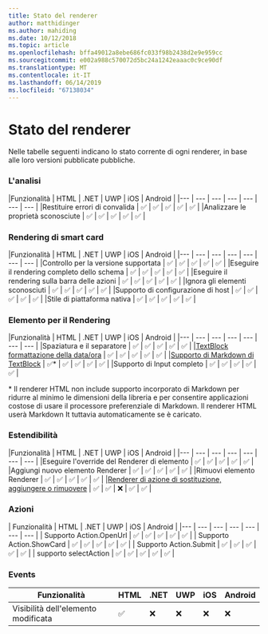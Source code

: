 ```yaml
---
title: Stato del renderer
author: matthidinger
ms.author: mahiding
ms.date: 10/12/2018
ms.topic: article
ms.openlocfilehash: bffa49012a8ebe686fc033f98b2438d2e9e959cc
ms.sourcegitcommit: e002a988c570072d5bc24a1242eaaac0c9ce90df
ms.translationtype: MT
ms.contentlocale: it-IT
ms.lasthandoff: 06/14/2019
ms.locfileid: "67138034"
---
```

# <a name="renderer-status"></a>Stato del renderer
Nelle tabelle seguenti indicano lo stato corrente di ogni renderer, in base alle loro versioni pubblicate pubbliche.

### <a name="parsing"></a>L'analisi

|Funzionalità | HTML | .NET | UWP | iOS | Android |
|--- | --- | --- | --- | --- | --- | --- |
|Restituire errori di convalida | ✅ | ✅ | ✅ | ✅ | ✅ |
|Analizzare le proprietà sconosciute | ✅ | ✅ | ✅ | ✅ | ✅ |

### <a name="card-rendering"></a>Rendering di smart card

|Funzionalità | HTML | .NET | UWP | iOS | Android |
|--- | --- | --- | --- | --- | --- | --- |
|Controllo per la versione supportata | ✅ | ✅ | ✅ | ✅ | ✅  |
|Eseguire il rendering completo dello schema | ✅ | ✅ | ✅ | ✅ | ✅ |
|Eseguire il rendering sulla barra delle azioni | ✅ | ✅ | ✅ | ✅ | ✅ |
|Ignora gli elementi sconosciuti | ✅ | ✅ | ✅ | ✅ | ✅ |
|Supporto di configurazione di host | ✅ | ✅ | ✅ | ✅ | ✅ |
|Stile di piattaforma nativa | ✅ | ✅ | ✅ | ✅ | ✅ |

### <a name="element-rendering"></a>Elemento per il Rendering

|Funzionalità | HTML | .NET | UWP | iOS | Android |
|--- | --- | --- | --- | --- | --- | --- |
|Spaziatura e il separatore | ✅ | ✅ | ✅ | ✅ | ✅ |
|[TextBlock formattazione della data/ora](../authoring-cards/text-features.md#datetime-formatting-and-localization) | ✅ | ✅ | ✅ | ✅ | ✅ |
|[Supporto di Markdown di TextBlock](../authoring-cards/text-features.md#markdown) | ✅* | ✅ | ✅ | ✅ | ✅ |
|Supporto di Input completo | ✅ | ✅ | ✅ | ✅ | ✅ |

\* Il renderer HTML non include supporto incorporato di Markdown per ridurre al minimo le dimensioni della libreria e per consentire applicazioni costose di usare il processore preferenziale di Markdown. Il renderer HTML userà Markdown It tuttavia automaticamente se è caricato.

### <a name="extensibility"></a>Estendibilità

|Funzionalità | HTML | .NET | UWP | iOS | Android |
|--- | --- | --- | --- | --- | --- | --- |
|Eseguire l'override del Renderer di elemento | ✅ | ✅ | ✅ | ✅ | ✅ |
|Aggiungi nuovo elemento Renderer | ✅ | ✅ | ✅ | ✅ | ✅ |
|Rimuovi elemento Renderer | ✅ | ✅ | ✅ | ✅ | ✅ |
|[Renderer di azione di sostituzione, aggiungere o rimuovere](https://github.com/Microsoft/AdaptiveCards/issues/1671) | ✅ | ✅ | ❌ | ✅ | ✅ |

### <a name="actions"></a>Azioni

| Funzionalità | HTML | .NET | UWP | iOS | Android |
|--- | --- | --- | --- | --- | --- | --- |
| Supporto Action.OpenUrl | ✅ | ✅ | ✅ | ✅ | ✅  |
| Supporto Action.ShowCard  | ✅ | ✅ | ✅ | ✅ | ✅ |
| Supporto Action.Submit  | ✅ | ✅ | ✅ | ✅ | ✅  |
| supporto selectAction | ✅ | ✅ | ✅ | ✅ | ✅ |

### <a name="events"></a>Events

|       Funzionalità        | HTML | .NET | UWP | iOS | Android | 
|----------------------------|------|------|-----|-----|---------|
| Visibilità dell'elemento modificata |  ✅   |  ❌   |  ❌  |  ❌  | ❌ |

